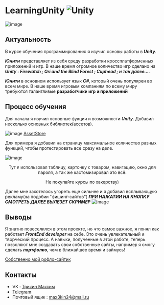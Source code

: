 # LearningUnity ![Unity](https://img.shields.io/badge/unity-%23000000.svg?style=for-the-badge&logo=unity&logoColor=white)
![image](https://github.com/spectrummmm/LearningUnity/assets/133951457/c90ef633-98bb-4ab5-a814-55afd7046416)
## Актуальность
В курсе обучения программированию я изучил основы работы в ***Unity***. <p>***Юнити*** представляет из себя среду разработки кроссплатформенных приложений и игр. В наше время огромное количество игр сделано на ***Unity*** : ***Firewatch ; Ori and the Blind Forest ; Cuphead ; и так далее...***.
</p>

 ***Юнити*** в основном использует язык ***C#***, который очень популярен во всем мире. В наше время игровым компаниям по всему миру требуются талантливые **разработчики игр и приложений**
 
## Процесс обучения
Для начала я изучил основные фукции и возможности  ***Unity***. Добавил несколько основных библиотек(ассетов).


  
![image](https://github.com/spectrummmm/LearningUnity/assets/133951457/a1ee40a7-cc7f-45fa-b938-456f99d7ef9e)
<a textalign = center> <a href="https://assetstore.unity.com/">AssetStore</a>
  </p>

Для примера я добавил на страницу максимальное количество разных функций, чтобы протестировать все сразу на деле.

![image](https://github.com/spectrummmm/bebropage/assets/133951457/cc657427-8f99-46fe-86ea-0c6c0b37fadb)
<p align = center>Тут я использовал таблицу, карточку с товаром, навигацию, окно для пароля, а так же кастомизировал это всё. </p>
<p align = center>Не покупайте курсы по хакерству)</p>

Далее мне захотелось угореть еще сильнее и я добавил всплывающую рекламу(на подобии "фишинг-сайтов") ***ПРИ НАЖАТИИ НА КНОПКУ СМОТРЕТЬ ДАЛЕЕ ВЫЛЕЗЕТ СКРИМЕР***
![image](https://github.com/spectrummmm/bebropage/assets/133951457/b5d624d9-33a1-4fbe-acea-a180869a3463)


## Выводы
Я знатно повеселился в этом проекте, но что самое важное, я понял как работает ***FrontEnd developer*** на себе. Это очень увлекательный и творческий процесс. А навыки, полученные в этой работе, теперь позволяют мне создавать свои собственные сайты, например я смогу сделать ***портфолио***, чем в ближайшее время и займусь!
<p>
<a href="https://spectrummmm.github.io/bebropage">Собственно мой рофло-сайтик</a>
  </p>
  
## Контакты
- VK : [Трикин Максим](https://vk.com/causeimanikeboy)
- [Telegram](https://t.me/nihuyasebebigboy)
- Почтовый ящик : max3kin24@mail.ru
